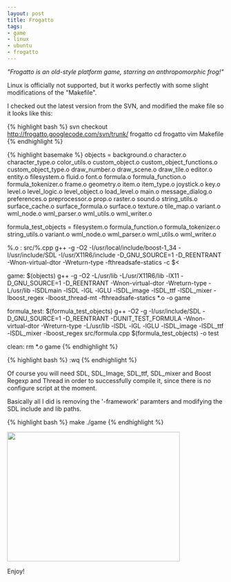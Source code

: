 ```yaml
--- 
layout: post
title: Frogatto
tags: 
- game
- linux
- ubuntu
- frogatto
---
```

<em>"Frogatto is an old-style platform game, starring an anthropomorphic frog!" </em>

Linux is officially not supported, but it works perfectly with some slight modifications of the "Makefile".

I checked out the latest version from the SVN, and modified the make file so it looks like this:

{% highlight bash %}
svn checkout http://frogatto.googlecode.com/svn/trunk/ frogatto
cd frogatto
vim Makefile
{% endhighlight %}

{% highlight basemake %}
objects = background.o character.o character_type.o color_utils.o custom_object.o custom_object_functions.o custom_object_type.o draw_number.o draw_scene.o draw_tile.o editor.o entity.o filesystem.o fluid.o font.o formula.o formula_function.o formula_tokenizer.o frame.o geometry.o item.o item_type.o joystick.o key.o level.o level_logic.o level_object.o load_level.o main.o message_dialog.o preferences.o preprocessor.o prop.o raster.o sound.o string_utils.o surface_cache.o surface_formula.o surface.o texture.o tile_map.o variant.o wml_node.o wml_parser.o wml_utils.o wml_writer.o

formula_test_objects = filesystem.o formula_function.o formula_tokenizer.o string_utils.o variant.o wml_node.o wml_parser.o wml_utils.o wml_writer.o

%.o : src/%.cpp
g++ -g -O2 -I/usr/local/include/boost-1_34 -I/usr/include/SDL -I/usr/X11R6/include -D_GNU_SOURCE=1 -D_REENTRANT -Wnon-virtual-dtor -Wreturn-type -fthreadsafe-statics -c $<

game: $(objects)
g++ -g -O2 -L/usr/lib -L/usr/X11R6/lib -lX11 -D_GNU_SOURCE=1 -D_REENTRANT -Wnon-virtual-dtor -Wreturn-type -L/usr/lib -lSDLmain -lSDL -lGL -lGLU -lSDL_image -lSDL_ttf -lSDL_mixer -lboost_regex -lboost_thread-mt -fthreadsafe-statics *.o -o game

formula_test: $(formula_test_objects)
g++ -O2 -g -I/usr/include/SDL -D_GNU_SOURCE=1 -D_REENTRANT -DUNIT_TEST_FORMULA -Wnon-virtual-dtor -Wreturn-type -L/usr/lib -lSDL -lGL -lGLU -lSDL_image -lSDL_ttf -lSDL_mixer -lboost_regex src/formula.cpp $(formula_test_objects) -o test

clean:
rm *.o game
{% endhighlight %}

{% highlight bash %}
:wq
{% endhighlight %}

Of course you will need SDL, SDL_Image, SDL_ttf, SDL_mixer and Boost Regexp and Thread in order to successfully compile it, since there is no configure script at the moment.

Basically all I did is removing the '-framework' paramters and modifying the SDL include and lib paths.

{% highlight bash %}
make
./game
{% endhighlight %}

<a class="image" href="{{ site.url }}/images/2008/10/screenshot-game.jpg">
<img class="alignnone size-thumbnail wp-image-360" title="screenshot-game" src="{{ site.url }}/images/2008/10/screenshot-game-400x300.jpg" alt="" width="400" height="300" />
</a>

Enjoy!
